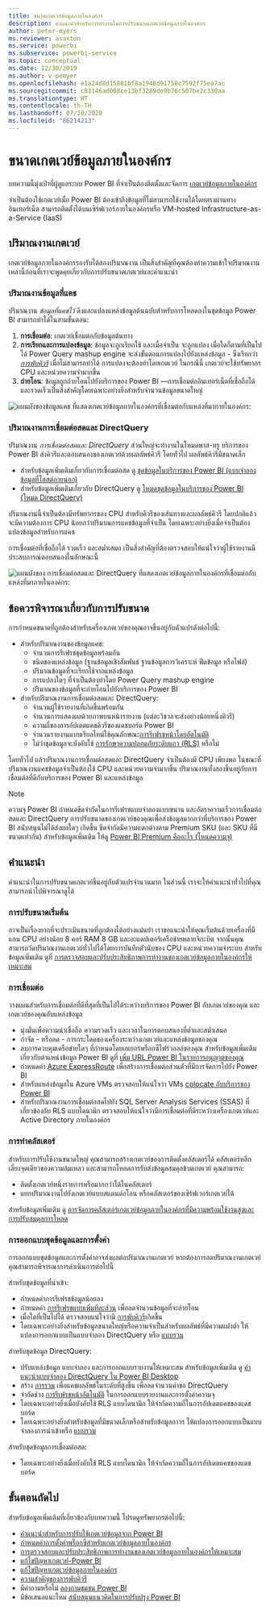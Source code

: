 ```yaml
---
title: ขนาดเกตเวย์ข้อมูลภายในองค์กร
description: คำแนะนำสำหรับการทำงานในการปรับขนาดเกตเวย์ข้อมูลภายในองค์กร
author: peter-myers
ms.reviewer: asaxton
ms.service: powerbi
ms.subservice: powerbi-service
ms.topic: conceptual
ms.date: 12/30/2019
ms.author: v-pemyer
ms.openlocfilehash: e1a24d8d15881bf8a1948d91758c7592f75ea7ac
ms.sourcegitcommit: c83146ad008ce13bf3289de9b76c507be2c330aa
ms.translationtype: HT
ms.contentlocale: th-TH
ms.lasthandoff: 07/10/2020
ms.locfileid: "86214213"
---
```

# <a name="on-premises-data-gateway-sizing"></a>ขนาดเกตเวย์ข้อมูลภายในองค์กร

บทความนี้มุ่งเป้าที่ผู้ดูแลระบบ Power BI ที่จำเป็นต้องติดตั้งและจัดการ [เกตเวย์ข้อมูลภายในองค์กร](../connect-data/service-gateway-onprem.md)

จำเป็นต้องใช้เกตเวย์เมื่อ Power BI ต้องเข้าถึงข้อมูลที่ไม่สามารถใช้งานได้โดยตรงผ่านทางอินเทอร์เน็ต สามารถติดตั้งได้บนเซิร์ฟเวอร์ภายในองค์กรหรือ VM-hosted Infrastructure-as-a-Service (IaaS)

## <a name="gateway-workloads"></a>ปริมาณงานเกตเวย์

เกตเวย์ข้อมูลภายในองค์กรรองรับได้สองปริมาณงาน เป็นสิ่งสำคัญที่คุณต้องทำความเข้าใจปริมาณงานเหล่านี้ก่อนที่เราจะพูดคุยเกี่ยวกับการปรับขนาดเกตเวย์และคำแนะนำ

### <a name="cached-data-workload"></a>ปริมาณงานข้อมูลที่แคช

ปริมาณงาน _ข้อมูลที่แคชไว้_ ดึงและแปลงแหล่งข้อมูลต้นฉบับสำหรับการโหลดลงในชุดข้อมูล Power BI สามารถทำได้ในสามขั้นตอน:

1. **การเชื่อมต่อ**: เกตเวย์เชื่อมต่อกับข้อมูลต้นทาง
1. **การเรียกและการแปลงข้อมูล**: ข้อมูลจะถูกเรียกใช้ และเมื่อจำเป็น จะถูกแปลง เมื่อใดก็ตามที่เป็นไปได้ Power Query mashup engine จะส่งขั้นตอนการแปลงไปยังแหล่งข้อมูล - ซึ่งเรียกว่า _[การพับคิวรี](power-query-folding.md)_ เมื่อไม่สามารถทำได้ การแปลงจะต้องทำโดยเกตเวย์ ในกรณีนี้ เกตเวย์จะใช้ทรัพยากร CPU และหน่วยความจำมากขึ้น
1. **ถ่ายโอน**: ข้อมูลถูกถ่ายโอนไปยังบริการของ Power BI —การเชื่อมต่ออินเทอร์เน็ตที่เชื่อถือได้และรวดเร็วเป็นสิ่งสำคัญโดยเฉพาะอย่างยิ่งสำหรับจำนวนข้อมูลขนาดใหญ่

![แผนผังของข้อมูลแคช ที่แสดงเกตเวย์ข้อมูลภายในองค์กรที่เชื่อมต่อกับแหล่งที่มาภายในองค์กร:](media/gateway-onprem-sizing/gateway-onprem-workload-cached-data.png)

### <a name="live-connection-and-directquery-workloads"></a>ปริมาณงานการเชื่อมต่อสดและ DirectQuery

ปริมาณงาน _การเชื่อมต่อสดและ DirectQuery_ ส่วนใหญ่จะทำงานในโหมดพาส-ทรู บริการของ Power BI ส่งคิวรีและตอบสนองของเกตเวย์ด้วยผลลัพธ์คิวรี โดยทั่วไป ผลลัพธ์คิวรีมีขนาดเล็ก

- สำหรับข้อมูลเพิ่มเติมเกี่ยวกับการเชื่อมต่อสด ดู [ชุดข้อมูลในบริการของ Power BI (แบบจำลองข้อมูลที่โฮสต์ภายนอก)](../connect-data/service-datasets-understand.md#external-hosted-models)
- สำหรับข้อมูลเพิ่มเติมเกี่ยวกับ DirectQuery ดู [โหมดชุดข้อมูลในบริการของ Power BI (โหมด DirectQuery)](../connect-data/service-dataset-modes-understand.md#directquery-mode)

ปริมาณงานนี้จำเป็นต้องมีทรัพยากรของ CPU สำหรับคิวรีของเส้นทางและผลลัพธ์คิวรี โดยปกติแล้วจะมีความต้องการ CPU น้อยกว่าปริมาณการแคชข้อมูลที่จำเป็น โดยเฉพาะอย่างยิ่งเมื่อจำเป็นต้องแปลงข้อมูลสำหรับการแคช

การเชื่อมต่อที่เชื่อถือได้ รวดเร็ว และสม่ำเสมอ เป็นสิ่งสำคัญที่ต้องตรวจสอบให้แน่ใจว่าผู้ใช้รายงานมีประสบการณ์ตอบสนองในลักษณะนี้

![แผนผังของ การเชื่อมต่อสดและ DirectQuery ที่แสดงเกตเวย์ข้อมูลภายในองค์กรที่เชื่อมต่อกับแหล่งที่มาภายในองค์กร:](media/gateway-onprem-sizing/gateway-onprem-workload-liveconnection-directquery.png)

## <a name="sizing-considerations"></a>ข้อควรพิจารณาเกี่ยวกับการปรับขนาด

การกำหนดขนาดที่ถูกต้องสำหรับเครื่องเกตเวย์ของคุณอาจขึ้นอยู่กับตัวแปรดังต่อไปนี้:

- สำหรับปริมาณงานของข้อมูลแคช:
  - จำนวนการรีเฟรชชุดข้อมูลพร้อมกัน
  - ชนิดของแหล่งข้อมูล (ฐานข้อมูลเชิงสัมพันธ์ ฐานข้อมูลการวิเคราะห์ ฟีดข้อมูล หรือไฟล์)
  - ปริมาณข้อมูลที่จะเรียกใช้จากแหล่งข้อมูล
  - การแปลงใดๆ ที่จำเป็นต้องทำโดย Power Query mashup engine
  - ปริมาณของข้อมูลที่จะถ่ายโอนไปยังบริการของ Power BI
- สำหรับปริมาณงานการเชื่อมต่อสดและ DirectQuery:
  - จำนวนผู้ใช้รายงานที่เกิดขึ้นพร้อมกัน
  - จำนวนการแสดงผลด้วยภาพบนหน้ารายงาน (แต่ละวิชวลจะส่งอย่างน้อยหนึ่งคิวรี)
  - ความถี่ของการอัปเดตแคชคิวรีของแดชบอร์ด Power BI
  - จำนวนรายงานแบบเรียลไทม์ใช้คุณลักษณะ[การรีเฟรชหน้าโดยอัตโนมัติ](../create-reports/desktop-automatic-page-refresh.md)
  - ไม่ว่าชุดข้อมูลจะบังคับใช้ [การรักษาความปลอดภัยระดับแถว (RLS)](../create-reports/desktop-rls.md) หรือไม่

โดยทั่วไป แล้วปริมาณงานการเชื่อมต่อสดและ DirectQuery จำเป็นต้องมี CPU เพียงพอ ในขณะที่ปริมาณงานแคชข้อมูลจำเป็นต้องใช้ CPU และหน่วยความจำมากขึ้น ปริมาณงานทั้งสองขึ้นอยู่กับการเชื่อมต่อที่ดีกับบริการของ Power BI และแหล่งข้อมูล

> [!NOTE]
> ความจุ Power BI กำหนดขีดจำกัดในการรีเฟรชแบบจำลองแบบขนาน และอัตราความเร็วการเชื่อมต่อสดและ DirectQuery การปรับขนาดของเกตเวย์ของคุณเพื่อส่งข้อมูลมากกว่าที่บริการของ Power BI สนับสนุนไม่ได้ส่งผลใดๆ เกิดขึ้น ขีดจำกัดมีความแตกต่างตาม Premium SKU (และ SKU ที่มีขนาดเท่ากัน) สำหรับข้อมูลเพิ่มเติม ให้ดู [Power BI Premium คืออะไร (โหนดความจุ)](../admin/service-premium-what-is.md#capacity-nodes)

## <a name="recommendations"></a>คำแนะนำ

คำแนะนำในการปรับขนาดเกตเวย์ขึ้นอยู่กับตัวแปรจำนวนมาก ในส่วนนี้ เราจะให้คำแนะนำทั่วไปที่คุณสามารถนำไปพิจารณาดูได้

### <a name="initial-sizing"></a>การปรับขนาดเริ่มต้น

อาจเป็นเรื่องยากที่จะประเมินขนาดที่ถูกต้องได้อย่างแม่นยำ เราขอแนะนำให้คุณเริ่มต้นด้วยเครื่องที่มีแกน CPU อย่างน้อย 8 คอร์ RAM 8 GB และอะแดปเตอร์เครือข่ายหลายจิกะบิต จากนั้นคุณสามารถวัดปริมาณงานเกตเวย์ทั่วไปได้โดยการบันทึกตัวนับของ CPU และหน่วยความจำระบบ สำหรับข้อมูลเพิ่มเติม ดูที่ [การตรวจสอบและปรับประสิทธิภาพการทำงานของเกตเวย์ข้อมูลภายในองค์กรให้เหมาะสม](/data-integration/gateway/service-gateway-performance)

### <a name="connectivity"></a>การเชื่อมต่อ

วางแผนสำหรับการเชื่อมต่อที่ดีที่สุดที่เป็นไปได้ระหว่างบริการของ Power BI กับเกตเวย์ของคุณ และเกตเวย์ของคุณกับแหล่งข้อมูล

- มุ่งมั่นเพื่อความน่าเชื่อถือ ความรวดเร็ว และเวลาในการตอบสนองที่ต่ำและสม่ำเสมอ
- กำจัด - หรือลด - การกระโดดของเครื่องระหว่างเกตเวย์และแหล่งข้อมูลของคุณ
- ลบการควบคุมเครือข่ายใดๆ ที่กำหนดโดยเลเยอร์พร็อกซีไฟร์วอลล์ของคุณ สำหรับข้อมูลเพิ่มเติมเกี่ยวกับตำแหน่งข้อมูล Power BI ดูที่ [เพิ่ม URL Power BI ในรายการอนุญาตของคุณ](../admin/power-bi-whitelist-urls.md)
- กำหนดค่า [Azure ExpressRoute](/azure/expressroute/expressroute-introduction) เพื่อสร้างการเชื่อมต่อส่วนตัวที่มีการจัดการไปยัง Power BI
- สำหรับแหล่งข้อมูลใน Azure VMs ตรวจสอบให้แน่ใจว่า VMs [colocate กับบริการของ Power BI](../admin/service-admin-where-is-my-tenant-located.md)
- สำหรับปริมาณงานการเชื่อมต่อสดไปยัง SQL Server Analysis Services (SSAS) ที่เกี่ยวข้องกับ RLS แบบไดนามิก ตรวจสอบให้แน่ใจว่ามีการเชื่อมต่อที่ดีระหว่างเครื่องเกตเวย์และ Active Directory ภายในองค์กร

### <a name="clustering"></a>การทำคลัสเตอร์

สำหรับการปรับใช้งานขนาดใหญ่ คุณสามารถสร้างเกตเวย์ของการติดตั้งคลัสเตอร์ได้ คลัสเตอร์หลีกเลี่ยงจุดเดียวของความล้มเหลว และสามารถโหลดการรับส่งข้อมูลสมดุลข้ามเกตเวย์ คุณสามารถ:

- ติดตั้งเกตเวย์หนึ่งรายการหรือมากกว่าได้ในคลัสเตอร์
- แยกปริมาณงานไปยังเกตเวย์แบบสแตนด์อโลน หรือคลัสเตอร์ของเซิร์ฟเวอร์เกตเวย์ได้

สำหรับข้อมูลเพิ่มเติม ดู [การจัดการคลัสเตอร์เกตเวย์ข้อมูลภายในองค์กรที่มีความพร้อมใช้งานสูงและการปรับสมดุลการโหลด](/data-integration/gateway/service-gateway-high-availability-clusters)

### <a name="dataset-design-and-settings"></a>การออกแบบชุดข้อมูลและการตั้งค่า

การออกแบบชุดข้อมูลและการตั้งค่าอาจส่งผลต่อปริมาณงานเกตเวย์ หากต้องการลดปริมาณงานเกตเวย์ คุณสามารถพิจารณาการดำเนินการต่อไปนี้

สำหรับชุดข้อมูลที่นำเข้า:

- กำหนดค่าการรีเฟรชข้อมูลน้อยลง
- กำหนดค่า [การรีเฟรชแบบเพิ่มทีละส่วน](../admin/service-premium-incremental-refresh.md) เพื่อลดจำนวนข้อมูลที่จะถ่ายโอน
- เมื่อใดที่เป็นไปได้ ตรวจสอบแน่ใจว่ามี [การพับคิวรี](power-query-folding.md)เกิดขึ้น
- โดยเฉพาะอย่างยิ่งสำหรับข้อมูลขนาดใหญ่หรือความจำเป็นสำหรับผลลัพธ์ที่มีความแฝงต่ำ ให้แปลงการออกแบบเป็นแบบจำลอง DirectQuery หรือ [แบบรวม](../connect-data/service-dataset-modes-understand.md#composite-mode)

สำหรับชุดข้อมูล DirectQuery:

- ปรับแหล่งข้อมูล แบบจำลอง และการออกแบบรายงานให้เหมาะสม สำหรับข้อมูลเพิ่มเติม ดู [คำแนะนำแบบจำลอง DirectQuery ใน Power BI Desktop](directquery-model-guidance.md)
- สร้าง [การรวม](../transform-model/desktop-aggregations.md) เพื่อแคชผลลัพธ์ในระดับที่สูงขึ้น เพื่อลดจำนวนคำขอ DirectQuery
- จำกัดช่วง [การรีเฟรชหน้าอัตโนมัติ](../create-reports/desktop-automatic-page-refresh.md) ในการออกแบบรายงานและการตั้งค่าความจุ
- โดยเฉพาะอย่างยิ่งเมื่อบังคับใช้ RLS แบบไดนามิก ให้จำกัดความถี่ในการอัปเดตแคชของแดชบอร์ด
- โดยเฉพาะอย่างยิ่งสำหรับข้อมูลที่มีขนาดเล็กหรือสำหรับข้อมูลถาวร ให้แปลงการออกแบบเป็นแบบจำลองการนำเข้าหรือ [แบบรวม](../connect-data/service-dataset-modes-understand.md#composite-mode)

สำหรับชุดข้อมูลการเชื่อมต่อสด:

- โดยเฉพาะอย่างยิ่งเมื่อบังคับใช้ RLS แบบไดนามิก ให้จำกัดความถี่ในการอัปเดตแคชของแดชบอร์ด

## <a name="next-steps"></a>ขั้นตอนถัดไป

สำหรับข้อมูลเพิ่มเติมที่เกี่ยวข้องกับบทความนี้ โปรดดูทรัพยากรต่อไปนี้:

- [คำแนะนำสำหรับการปรับใช้เกตเวย์ข้อมูลจาก Power BI](../connect-data/service-gateway-deployment-guidance.md)
- [กำหนดค่าการตั้งค่าพร็อกซีสำหรับเกตเวย์ข้อมูลภายในองค์กร](/data-integration/gateway/service-gateway-proxy)
- [การตรวจสอบและปรับประสิทธิภาพการทำงานของเกตเวย์ข้อมูลภายในองค์กรให้เหมาะสม](/data-integration/gateway/service-gateway-performance)
- [แก้ไขปัญหาเกตเวย์-Power BI](../connect-data/service-gateway-onprem-tshoot.md)
- [แก้ไขปัญหาเกตเวย์ข้อมูลภายในองค์กร](/data-integration/gateway/service-gateway-tshoot)
- [ความสำคัญของการพับคิวรี](power-query-folding.md)
- มีคำถามหรือไม่ [ลองถามชุมชน Power BI](https://community.powerbi.com/)
- มีข้อเสนอแนะไหม [สนับสนุนแนวคิดในการปรับปรุง Power BI](https://ideas.powerbi.com)
